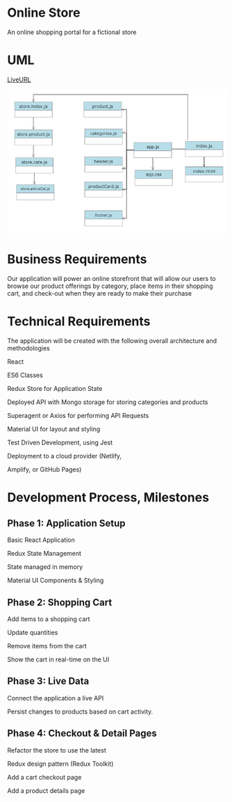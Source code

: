 # Online Store

An online shopping portal for a fictional store

# UML
[LiveURL](https://alsatarysamah.github.io/storefront/)

![](./shopUML.png)

# Business Requirements

Our application will power an online storefront that will allow our users to browse our product offerings by category, place items in their shopping cart, and check-out when they are ready to make their purchase



# Technical Requirements

The application will be created with the following overall architecture and methodologies

React

ES6 Classes

Redux Store for Application State

Deployed API with Mongo storage for storing categories and products

Superagent or Axios for performing API Requests

Material UI for layout and styling

Test Driven Development, using Jest

Deployment to a cloud provider (Netlify, 

Amplify, or GitHub Pages)


# Development Process, Milestones

## Phase 1: Application Setup
 
 Basic React Application

Redux State Management

State managed in memory

Material UI Components & Styling

## Phase 2: Shopping Cart

Add items to a shopping cart

Update quantities

Remove items from the cart

Show the cart in real-time on the UI

## Phase 3: Live Data

Connect the application a live API

Persist changes to products based on cart activity.

## Phase 4: Checkout & Detail Pages

Refactor the store to use the latest 

Redux design pattern (Redux Toolkit)

Add a cart checkout page

Add a product details page